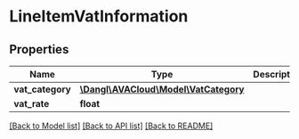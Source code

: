 # LineItemVatInformation

## Properties
Name | Type | Description | Notes
------------ | ------------- | ------------- | -------------
**vat_category** | [**\Dangl\AVACloud\Model\VatCategory**](VatCategory.md) |  | 
**vat_rate** | **float** |  | [optional] 

[[Back to Model list]](../README.md#documentation-for-models) [[Back to API list]](../README.md#documentation-for-api-endpoints) [[Back to README]](../README.md)


